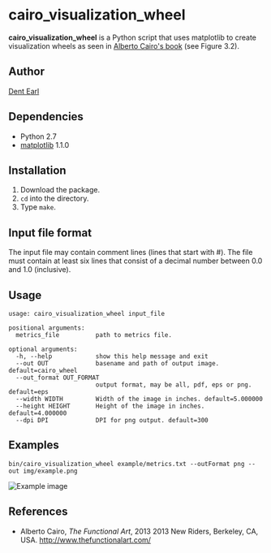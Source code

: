 # cairo_visualization_wheel

**cairo_visualization_wheel** is a Python script that uses matplotlib to create visualization wheels as seen in [Alberto Cairo's book](http://www.thefunctionalart.com/2012/09/download-three-chapters-of-functional.html) (see Figure 3.2).

## Author
[Dent Earl](https://github.com/dentearl/)

## Dependencies
* Python 2.7
* [matplotlib](http://matplotlib.sourceforge.net/) 1.1.0

## Installation
1. Download the package.
2. <code>cd</code> into the directory.
3. Type <code>make</code>.

## Input file format
The input file may contain comment lines (lines that start with #). The file must contain at least six lines that consist of a decimal number between 0.0 and 1.0 (inclusive).

## Usage
    usage: cairo_visualization_wheel input_file

    positional arguments:
      metrics_file          path to metrics file.

    optional arguments:
      -h, --help            show this help message and exit
      --out OUT             basename and path of output image. default=cairo_wheel
      --out_format OUT_FORMAT
                            output format, may be all, pdf, eps or png. default=eps
      --width WIDTH         Width of the image in inches. default=5.000000
      --height HEIGHT       Height of the image in inches. default=4.000000
      --dpi DPI             DPI for png output. default=300


## Examples
    bin/cairo_visualization_wheel example/metrics.txt --outFormat png --out img/example.png
![Example image](https://github.com/dentearl/cairo_visualization_wheel/raw/master/img/example.png)

## References
* Alberto Cairo, _The Functional Art_, 2013 2013 New Riders, Berkeley, CA, USA. http://www.thefunctionalart.com/
